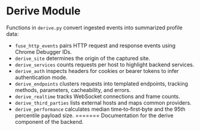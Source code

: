 # Derive Module

Functions in `derive.py` convert ingested events into summarized profile data:

- `fuse_http_events` pairs HTTP request and response events using Chrome Debugger IDs.
- `derive_site` determines the origin of the captured site.
- `derive_services` counts requests per host to highlight backend services.
- `derive_auth` inspects headers for cookies or bearer tokens to infer authentication mode.
- `derive_endpoints` clusters requests into templated endpoints, tracking methods, parameters, cacheability, and errors.
- `derive_realtime` tracks WebSocket connections and frame counts.
- `derive_third_parties` lists external hosts and maps common providers.
- `derive_performance` calculates median time‑to‑first‑byte and the 95th percentile payload size.
=======
Documentation for the derive component of the backend.
